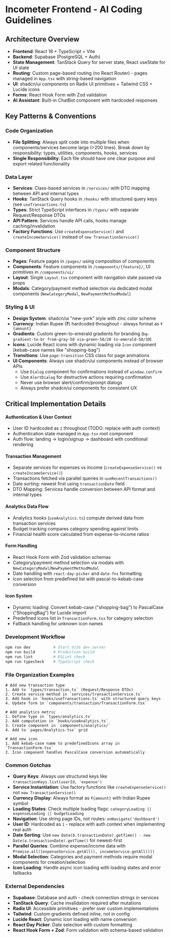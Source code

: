 # Incometer Frontend - AI Coding Guidelines

## Architecture Overview

- **Frontend**: React 18 + TypeScript + Vite
- **Backend**: Supabase (PostgreSQL + Auth)
- **State Management**: TanStack Query for server state, React useState for UI state
- **Routing**: Custom page-based routing (no React Router) - pages managed in `App.tsx` with string-based navigation
- **UI**: shadcn/ui components on Radix UI primitives + Tailwind CSS + Lucide icons
- **Forms**: React Hook Form with Zod validation
- **AI Assistant**: Built-in ChatBot component with hardcoded responses

## Key Patterns & Conventions

### Code Organization

- **File Splitting**: Always split code into multiple files when components/services become large (>200 lines). Break down by responsibility: types, utilities, components, hooks, services
- **Single Responsibility**: Each file should have one clear purpose and export related functionality

### Data Layer

- **Services**: Class-based services in `/services/` with DTO mapping between API and internal types
- **Hooks**: TanStack Query hooks in `/hooks/` with structured query keys (see `useTransactions.ts`)
- **Types**: Strict TypeScript interfaces in `/types/` with separate Request/Response DTOs
- **API Pattern**: Services handle API calls, hooks manage caching/invalidation
- **Factory Functions**: Use `createExpenseService()` and `createIncomeService()` instead of `new TransactionService()`

### Component Structure

- **Pages**: Feature pages in `/pages/` using composition of components
- **Components**: Feature components in `/components/{feature}/`, UI primitives in `/components/ui/`
- **Layout**: Single `Layout.tsx` component with navigation state passed via props
- **Modals**: Category/payment method selection via dedicated modal components (`NewCategoryModal`, `NewPaymentMethodModal`)

### Styling & UI

- **Design System**: shadcn/ui "new-york" style with zinc color scheme
- **Currency**: Indian Rupee (₹) hardcoded throughout - always format as `₹{amount}`
- **Gradients**: Custom green-to-emerald gradients for branding (`bg-gradient-to-br from-gray-50 via-green-50/20 to-emerald-50/30`)
- **Icons**: Lucide React icons with dynamic loading via `Icon` component (kebab-case names like "shopping-bag")
- **Transitions**: Use `page-transition` CSS class for page animations
- **UI Components**: Always use shadcn/ui components instead of browser APIs
  - Use `Dialog` component for confirmations instead of `window.confirm`
  - Use `AlertDialog` for destructive actions requiring confirmation
  - Never use browser alert/confirm/prompt dialogs
  - Always prefer shadcn/ui components for consistent UX

## Critical Implementation Details

#### Authentication & User Context

- User ID hardcoded as `1` throughout (TODO: replace with auth context)
- Authentication state managed in `App.tsx` root component
- Auth flow: landing → login/signup → dashboard with conditional rendering

#### Transaction Management

- Separate services for expenses vs income (`createExpenseService()` vs `createIncomeService()`)
- Transactions fetched via parallel queries in `useRecentTransactions()`
- Date sorting: newest first using `transactionDate` field
- DTO Mapping: Services handle conversion between API format and internal types

#### Analytics Data Flow

- Analytics hooks (`useAnalytics.ts`) compute derived data from transaction services
- Budget tracking compares category spending against limits
- Financial health score calculated from expense-to-income ratios

#### Form Handling

- React Hook Form with Zod validation schemas
- Category/payment method selection via modals with `NewCategoryModal`/`NewPaymentMethodModal`
- Date handling with `react-day-picker` and `date-fns` formatting
- Icon selection from predefined list with pascal-to-kebab-case conversion

#### Icon System

- Dynamic loading: Convert kebab-case ("shopping-bag") to PascalCase ("ShoppingBag") for Lucide import
- Predefined icons list in `TransactionForm.tsx` for category selection
- Fallback handling for unknown icon names

### Development Workflow

```bash
npm run dev          # Start Vite dev server
npm run build        # Production build
npm run lint         # ESLint check
npm run typecheck    # TypeScript check
```

### File Organization Examples

```
# Add new transaction type
1. Add to `types/transaction.ts` (Request/Response DTOs)
2. Create service method in `services/transactionService.ts`
3. Add hook in `hooks/useTransactions.ts` with structured query keys
4. Update form in `components/transaction/TransactionForm.tsx`

# Add analytics metric
1. Define type in `types/analytics.ts`
2. Add computation in `hooks/useAnalytics.ts`
3. Create component in `components/analytics/`
4. Add to `pages/Analytics.tsx` grid

# Add new icon
1. Add kebab-case name to predefinedIcons array in `TransactionForm.tsx`
2. Icon component handles PascalCase conversion automatically
```

### Common Gotchas

- **Query Keys**: Always use structured keys like `transactionKeys.list(userId, 'expense')`
- **Service Instantiation**: Use factory functions like `createExpenseService()` not `new TransactionService()`
- **Currency Display**: Always format as `₹{amount}` with Indian Rupee symbol
- **Loading States**: Check multiple loading flags: `categoryLoading || expenseLoading || budgetLoading`
- **Navigation**: Use string page IDs, not routes: `onNavigate('dashboard')`
- **User ID**: Hardcoded as `1` - replace with auth context when implementing real auth
- **Date Sorting**: Use `new Date(b.transactionDate).getTime() - new Date(a.transactionDate).getTime()` for newest-first
- **Parallel Queries**: Combine expense/income data with `Promise.all([expenseService.getAll(), incomeService.getAll()])`
- **Modal Selection**: Categories and payment methods require modal components for creation/selection
- **Icon Loading**: Handle async icon loading with loading states and error fallbacks

### External Dependencies

- **Supabase**: Database and auth - check connection strings in services
- **TanStack Query**: Cache invalidation required after mutations
- **Radix UI**: Accessible primitives - prefer over custom implementations
- **Tailwind**: Custom gradients defined inline, not in config
- **Lucide React**: Dynamic icon loading with name conversion
- **React Day Picker**: Date selection with custom formatting
- **React Hook Form + Zod**: Form validation with schema-based validation
